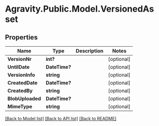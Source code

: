 # Agravity.Public.Model.VersionedAsset

## Properties

Name | Type | Description | Notes
------------ | ------------- | ------------- | -------------
**VersionNr** | **int?** |  | [optional] 
**UntilDate** | **DateTime?** |  | [optional] 
**VersionInfo** | **string** |  | [optional] 
**CreatedDate** | **DateTime?** |  | [optional] 
**CreatedBy** | **string** |  | [optional] 
**BlobUploaded** | **DateTime?** |  | [optional] 
**MimeType** | **string** |  | [optional] 

[[Back to Model list]](../README.md#documentation-for-models) [[Back to API list]](../README.md#documentation-for-api-endpoints) [[Back to README]](../README.md)


